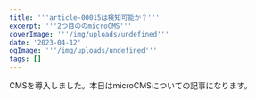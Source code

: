 ```yaml
---
title: '''article-00015は検知可能か？'''
excerpt: '''2つ目ののmicroCMS'''
coverImage: '''/img/uploads/undefined'''
date: '2023-04-12'
ogImage: '''/img/uploads/undefined'''
tags: []
---
```


<p>CMSを導入しました。本日はmicroCMSについての記事になります。</p>